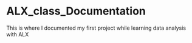 # ALX_class_Documentation
This is where I documented my first project while learning data analysis with ALX
